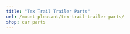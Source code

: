 ```yaml
---
title: "Tex Trail Trailer Parts"
url: /mount-pleasant/tex-trail-trailer-parts/
shop: car parts
---
```

